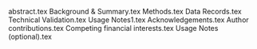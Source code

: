 abstract.tex
Background & Summary.tex
Methods.tex
Data Records.tex
Technical Validation.tex
Usage Notes1.tex
Acknowledgements.tex
Author contributions.tex
Competing financial interests.tex
Usage Notes (optional).tex

